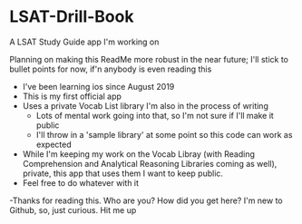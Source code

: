 # LSAT-Drill-Book
A LSAT Study Guide app I'm working on 

Planning on making this ReadMe more robust in the near future; I'll stick to bullet points for now, if'n anybody is even reading this

- I've been learning ios since August 2019
- This is my first official app
- Uses a private Vocab List library I'm also in the process of writing
  - Lots of mental work going into that, so I'm not sure if I'll make it public
  - I'll throw in a 'sample library' at some point so this code can work as expected
- While I'm keeping my work on the Vocab Libray (with Reading Comprehension and Analytical Reasoning Libraries coming as well), private, this app that uses them I want to keep public. 
- Feel free to do whatever with it

-Thanks for reading this. Who are you? How did you get here?
  I'm new to Github, so, just curious. Hit me up
